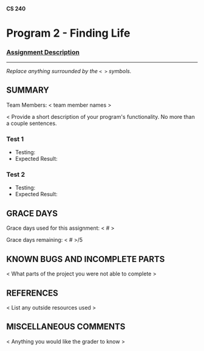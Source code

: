 #### CS 240
# Program 2 - Finding Life

### [Assignment Description](https://docs.google.com/document/d/1tbTaVHVADlf6nXmdBijNUnsJ9u_SANMIAizYBAG4wn0/edit?usp=sharing)

***

_Replace anything surrounded by the `< >` symbols._

## SUMMARY

Team Members: < team member names >

< Provide a short description of your program's functionality. No more than a couple sentences.

### Test 1
* Testing:
* Expected Result:

### Test 2
* Testing:
* Expected Result:

## GRACE DAYS
Grace days used for this assignment: < # >

Grace days remaining: < # >/5

## KNOWN BUGS AND INCOMPLETE PARTS
 < What parts of the project you were not able to complete >

## REFERENCES
 < List any outside resources used >

## MISCELLANEOUS COMMENTS
 < Anything you would like the grader to know >
